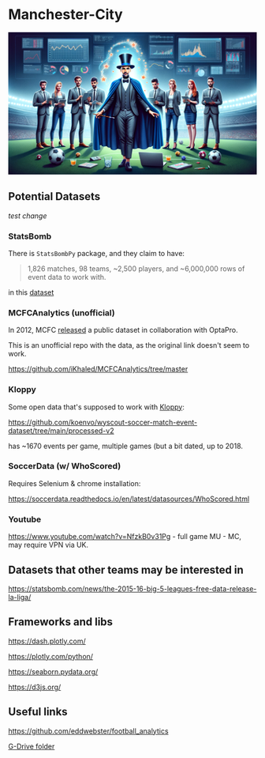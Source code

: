 # Manchester-City

![pep](pep.png)

## Potential Datasets

*test change*

### StatsBomb
There is `StatsBombPy` package, and they claim to have:
> 1,826 matches, 98 teams, ~2,500 players, and ~6,000,000 rows of event data to work with.

in this [dataset](https://statsbomb.com/news/the-2015-16-big-5-leagues-free-data-release-premier-league/)

### MCFCAnalytics (unofficial)
In 2012, MCFC [released](https://www.forbes.com/sites/zachslaton/2012/08/16/game-changer-mcfc-analytics-releases-full-season-of-opta-data-for-public-use/) a public dataset in collaboration with OptaPro.

This is an unofficial repo with the data, as the original link doesn't seem to work.

https://github.com/iKhaled/MCFCAnalytics/tree/master

### Kloppy
Some open data that's supposed to work with [Kloppy](https://kloppy.pysport.org/open-data/):

https://github.com/koenvo/wyscout-soccer-match-event-dataset/tree/main/processed-v2

has ~1670 events per game, multiple games (but a bit dated, up to 2018.

### SoccerData (w/ WhoScored)
Requires Selenium & chrome installation:

https://soccerdata.readthedocs.io/en/latest/datasources/WhoScored.html

### Youtube
https://www.youtube.com/watch?v=NfzkB0v31Pg - full game MU - MC, may require VPN via UK.

## Datasets that other teams may be interested in
https://statsbomb.com/news/the-2015-16-big-5-leagues-free-data-release-la-liga/

## Frameworks and libs
https://dash.plotly.com/

https://plotly.com/python/

https://seaborn.pydata.org/

https://d3js.org/

## Useful links
https://github.com/eddwebster/football_analytics

[G-Drive folder](https://drive.google.com/drive/folders/1X2qFwM6xug6mEuhFPA2DSb4LTg0RPT6l)
